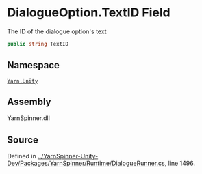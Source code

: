 <!-- This file was generated by a tool. Do not edit this file by hand. -->

# DialogueOption.TextID Field

The ID of the dialogue option's text


```csharp
public string TextID
```



## Namespace
[`Yarn.Unity`](/api/csharp/yarn.unity/README.md)

## Assembly
YarnSpinner.dll

## Source
Defined in [../YarnSpinner-Unity-Dev/Packages/YarnSpinner/Runtime/DialogueRunner.cs](https://github.com/YarnSpinnerTool/YarnSpinner-Unity//blob/develop/Runtime/DialogueRunner.cs#L1496), line 1496.
